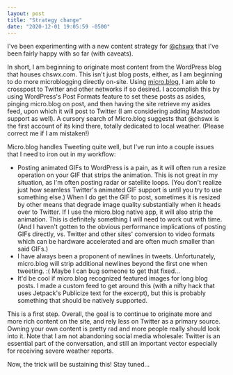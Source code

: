 ```yaml
---
layout: post
title: "Strategy change"
date: "2020-12-01 19:05:59 -0500"
---
```


I've been experimenting with a new content strategy for [@chswx](https://chswx.com) that I've been fairly happy with so far (with caveats).

In short, I am beginning to originate most content from the WordPress blog that houses chswx.com. This isn't just blog posts, either, as I am beginning to do more microblogging directly on-site. Using [micro.blog](https://micro.blog), I am able to crosspost to Twitter and other networks if so desired. I accomplish this by using WordPress's Post Formats feature to set these posts as asides, pinging micro.blog on post, and then having the site retrieve my asides feed, upon which it will post to Twitter (I am considering adding Mastodon support as well). A cursory search of Micro.blog suggests that @chswx is the first account of its kind there, totally dedicated to local weather. (Please correct me if I am mistaken!)

Micro.blog handles Tweeting quite well, but I've run into a couple issues that I need to iron out in my workflow:

- Posting animated GIFs to WordPress is a pain, as it will often run a resize operation on your GIF that strips the animation. This is not great in my situation, as I'm often posting radar or satellite loops. (You don't realize just how seamless Twitter's animated GIF support is until you try to use something else.) When I do get the GIF to post, sometimes it is resized by other means that degrade image quality substantially when it heads over to Twitter. If I use the micro.blog native app, it will also strip the animation. This is definitely something I will need to work out with time. (And I haven't gotten to the obvious performance implications of posting GIFs directly, vs. Twitter and other sites' conversion to video formats which can be hardware accelerated and are often much smaller than said GIFs.)
- I have always been a proponent of newlines in tweets. Unfortunately, micro.blog will strip additional newlines beyond the first one when tweeting. :( Maybe I can bug someone to get that fixed...
- It'd be cool if micro.blog recognized featured images for long blog posts. I made a custom feed to get around this (with a nifty hack that uses Jetpack's Publicize text for the excerpt), but this is probably something that should be natively supported.

This is a first step. Overall, the goal is to continue to originate more and more rich content on the site, and rely less on Twitter as a primary source. Owning your own content is pretty rad and more people really should look into it. Note that I am not abandoning social media wholesale: Twitter is an essential part of the conversation, and still an important vector especially for receiving severe weather reports.

Now, the trick will be sustaining this! Stay tuned...
